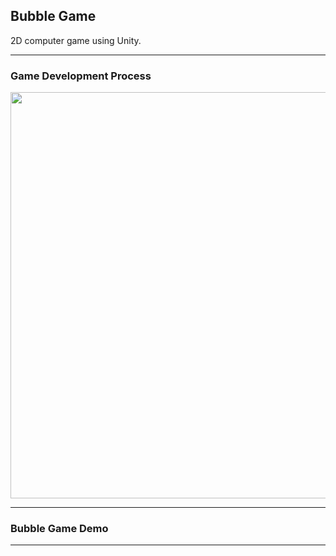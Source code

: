 ## Bubble Game

2D computer game using Unity.

---

### Game Development Process
<img src="img/BubbleGameProcessgif.gif" width=650>

---

### Bubble Game Demo


---